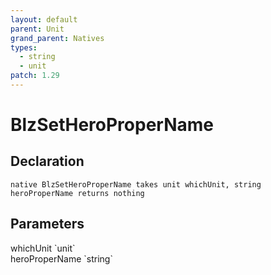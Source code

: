 ```yaml
---
layout: default
parent: Unit
grand_parent: Natives
types:
  - string
  - unit
patch: 1.29
---
```


# BlzSetHeroProperName

## Declaration

```
native BlzSetHeroProperName takes unit whichUnit, string heroProperName returns nothing
```

## Parameters
<dl>
  <dt>whichUnit `unit`</dt>
  <dd></dd>

  <dt>heroProperName `string`</dt>
  <dd></dd>
</dl>